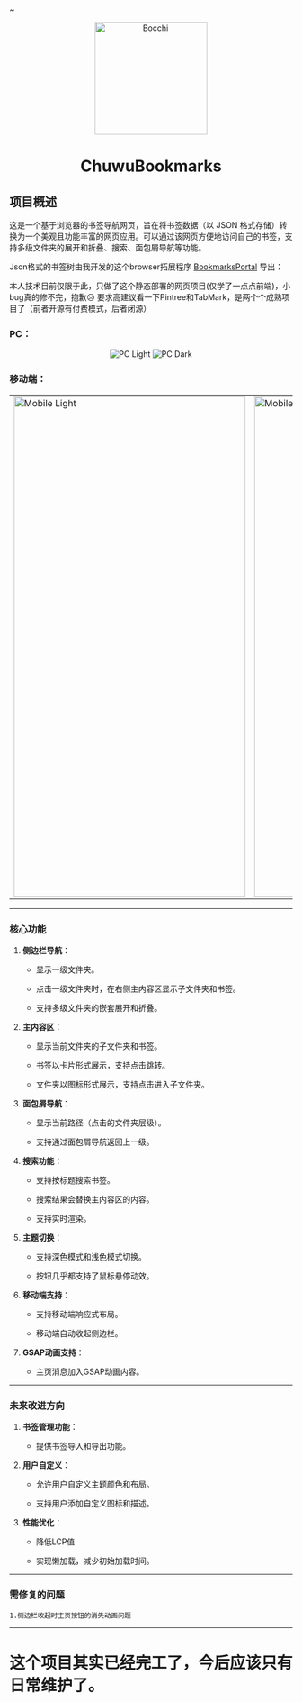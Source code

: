 ~<div align="center">
    <img src="https://github.com/user-attachments/assets/6e42f062-8cf9-4332-8d86-38ae92864233" alt="Bocchi" width="200" height="200">
    <h1>ChuwuBookmarks</h1>
</div>

## 项目概述

这是一个基于浏览器的书签导航网页，旨在将书签数据（以 JSON 格式存储）转换为一个美观且功能丰富的网页应用。可以通过该网页方便地访问自己的书签，支持多级文件夹的展开和折叠、搜索、面包屑导航等功能。

Json格式的书签树由我开发的这个browser拓展程序 [BookmarksPortal](https://github.com/HatsuChuwu/BookmarksPortal) 导出：

本人技术目前仅限于此，只做了这个静态部署的网页项目(仅学了一点点前端)，小bug真的修不完，抱歉😥
要求高建议看一下Pintree和TabMark，是两个个成熟项目了（前者开源有付费模式，后者闭源）

### PC：

<div align="center">
    <img src="https://github.com/user-attachments/assets/9a132f7b-cf25-4c8a-882d-f006ce0104af" alt="PC Light">
    <img src="https://github.com/user-attachments/assets/36e96efd-8846-4490-9fe3-64be98d86959" alt="PC Dark">
</div>

### 移动端：

<table>
    <tr>
        <td>
            <img src="https://github.com/user-attachments/assets/41d354eb-9e87-4675-a20c-95185380155d" alt="Mobile Light" width="412" height="888">
        </td>
        <td>
            <img src="https://github.com/user-attachments/assets/0e678cb3-db23-4002-b993-2c1095fb3c0c" alt="Mobile Dark" width="412" height="888">
        </td>
    </tr>
</table>


---

### **核心功能**

1. **侧边栏导航**：
   
   * 显示一级文件夹。
   
   * 点击一级文件夹时，在右侧主内容区显示子文件夹和书签。
   
   * 支持多级文件夹的嵌套展开和折叠。

2. **主内容区**：
   
   * 显示当前文件夹的子文件夹和书签。
   
   * 书签以卡片形式展示，支持点击跳转。
   
   * 文件夹以图标形式展示，支持点击进入子文件夹。

3. **面包屑导航**：
   
   * 显示当前路径（点击的文件夹层级）。
   
   * 支持通过面包屑导航返回上一级。

4. **搜索功能**：
   
   * 支持按标题搜索书签。
   
   * 搜索结果会替换主内容区的内容。
  
   * 支持实时渲染。

5. **主题切换**：
   
   * 支持深色模式和浅色模式切换。
  
   * 按钮几乎都支持了鼠标悬停动效。

6. **移动端支持**：
   
   * 支持移动端响应式布局。
  
   * 移动端自动收起侧边栏。

7. **GSAP动画支持**：

   * 主页消息加入GSAP动画内容。

* * *

### **未来改进方向**

1. **书签管理功能**：
   
   * 提供书签导入和导出功能。

2. **用户自定义**：
   
   * 允许用户自定义主题颜色和布局。
   
   * 支持用户添加自定义图标和描述。

4. **性能优化**：
   
   * 降低LCP值
   
   * 实现懒加载，减少初始加载时间。

---

### **需修复的问题**

    1.侧边栏收起时主页按钮的消失动画问题

---

# 这个项目其实已经完工了，今后应该只有日常维护了。
